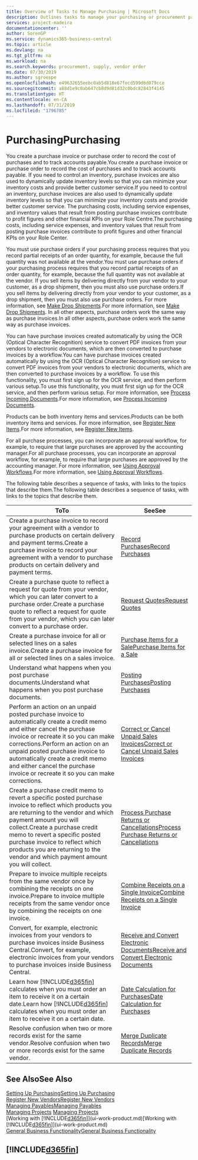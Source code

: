 ```yaml
---
title: Overview of Tasks to Manage Purchasing | Microsoft Docs
description: Outlines tasks to manage your purchasing or procurement processes, including how purchase invoices and purchase orders work.
services: project-madeira
documentationcenter: ''
author: SorenGP
ms.service: dynamics365-business-central
ms.topic: article
ms.devlang: na
ms.tgt_pltfrm: na
ms.workload: na
ms.search.keywords: procurement, supply, vendor order
ms.date: 07/30/2019
ms.author: sgroespe
ms.openlocfilehash: e49632655eebc0ab5d818e67fecd599d6d079cce
ms.sourcegitcommit: a88d1e9c0ab647cb8d9d81d32c0bdc82843f4145
ms.translationtype: HT
ms.contentlocale: en-CA
ms.lasthandoff: 07/31/2019
ms.locfileid: "1796785"
---
```

# <a name="purchasing"></a><span data-ttu-id="6fa23-103">Purchasing</span><span class="sxs-lookup"><span data-stu-id="6fa23-103">Purchasing</span></span>
<span data-ttu-id="6fa23-104">You create a purchase invoice or purchase order to record the cost of purchases and to track accounts payable.</span><span class="sxs-lookup"><span data-stu-id="6fa23-104">You create a purchase invoice or purchase order to record the cost of purchases and to track accounts payable.</span></span> <span data-ttu-id="6fa23-105">If you need to control an inventory, purchase invoices are also used to dynamically update inventory levels so that you can minimize your inventory costs and provide better customer service.</span><span class="sxs-lookup"><span data-stu-id="6fa23-105">If you need to control an inventory, purchase invoices are also used to dynamically update inventory levels so that you can minimize your inventory costs and provide better customer service.</span></span> <span data-ttu-id="6fa23-106">The purchasing costs, including service expenses, and inventory values that result from posting purchase invoices contribute to profit figures and other financial KPIs on your Role Centre.</span><span class="sxs-lookup"><span data-stu-id="6fa23-106">The purchasing costs, including service expenses, and inventory values that result from posting purchase invoices contribute to profit figures and other financial KPIs on your Role Center.</span></span>

<span data-ttu-id="6fa23-107">You must use purchase orders if your purchasing process requires that you record partial receipts of an order quantity, for example, because the full quantity was not available at the vendor.</span><span class="sxs-lookup"><span data-stu-id="6fa23-107">You must use purchase orders if your purchasing process requires that you record partial receipts of an order quantity, for example, because the full quantity was not available at the vendor.</span></span> <span data-ttu-id="6fa23-108">If you sell items by delivering directly from your vendor to your customer, as a drop shipment, then you must also use purchase orders.</span><span class="sxs-lookup"><span data-stu-id="6fa23-108">If you sell items by delivering directly from your vendor to your customer, as a drop shipment, then you must also use purchase orders.</span></span> <span data-ttu-id="6fa23-109">For more information, see [Make Drop Shipments](sales-how-drop-shipment.md).</span><span class="sxs-lookup"><span data-stu-id="6fa23-109">For more information, see [Make Drop Shipments](sales-how-drop-shipment.md).</span></span> <span data-ttu-id="6fa23-110">In all other aspects, purchase orders work the same way as purchase invoices.</span><span class="sxs-lookup"><span data-stu-id="6fa23-110">In all other aspects, purchase orders work the same way as purchase invoices.</span></span>

<span data-ttu-id="6fa23-111">You can have purchase invoices created automatically by using the OCR (Optical Character Recognition) service to convert PDF invoices from your vendors to electronic documents, which are then converted to purchase invoices by a workflow.</span><span class="sxs-lookup"><span data-stu-id="6fa23-111">You can have purchase invoices created automatically by using the OCR (Optical Character Recognition) service to convert PDF invoices from your vendors to electronic documents, which are then converted to purchase invoices by a workflow.</span></span> <span data-ttu-id="6fa23-112">To use this functionality, you must first sign up for the OCR service, and then perform various setup.</span><span class="sxs-lookup"><span data-stu-id="6fa23-112">To use this functionality, you must first sign up for the OCR service, and then perform various setup.</span></span> <span data-ttu-id="6fa23-113">For more information, see [Process Incoming Documents](across-process-income-documents.md).</span><span class="sxs-lookup"><span data-stu-id="6fa23-113">For more information, see [Process Incoming Documents](across-process-income-documents.md).</span></span>      

<span data-ttu-id="6fa23-114">Products can be both inventory items and services.</span><span class="sxs-lookup"><span data-stu-id="6fa23-114">Products can be both inventory items and services.</span></span> <span data-ttu-id="6fa23-115">For more information, see [Register New Items](inventory-how-register-new-items.md).</span><span class="sxs-lookup"><span data-stu-id="6fa23-115">For more information, see [Register New Items](inventory-how-register-new-items.md).</span></span>

<span data-ttu-id="6fa23-116">For all purchase processes, you can incorporate an approval workflow, for example, to require that large purchases are approved by the accounting manager.</span><span class="sxs-lookup"><span data-stu-id="6fa23-116">For all purchase processes, you can incorporate an approval workflow, for example, to require that large purchases are approved by the accounting manager.</span></span> <span data-ttu-id="6fa23-117">For more information, see [Using Approval Workflows](across-how-use-approval-workflows.md).</span><span class="sxs-lookup"><span data-stu-id="6fa23-117">For more information, see [Using Approval Workflows](across-how-use-approval-workflows.md).</span></span>

<span data-ttu-id="6fa23-118">The following table describes a sequence of tasks, with links to the topics that describe them.</span><span class="sxs-lookup"><span data-stu-id="6fa23-118">The following table describes a sequence of tasks, with links to the topics that describe them.</span></span>

| <span data-ttu-id="6fa23-119">To</span><span class="sxs-lookup"><span data-stu-id="6fa23-119">To</span></span> | <span data-ttu-id="6fa23-120">See</span><span class="sxs-lookup"><span data-stu-id="6fa23-120">See</span></span> |
| --- | --- |
| <span data-ttu-id="6fa23-121">Create a purchase invoice to record your agreement with a vendor to purchase products on certain delivery and payment terms.</span><span class="sxs-lookup"><span data-stu-id="6fa23-121">Create a purchase invoice to record your agreement with a vendor to purchase products on certain delivery and payment terms.</span></span> |[<span data-ttu-id="6fa23-122">Record Purchases</span><span class="sxs-lookup"><span data-stu-id="6fa23-122">Record Purchases</span></span>](purchasing-how-record-purchases.md) |
|<span data-ttu-id="6fa23-123">Create a purchase quote to reflect a request for quote from your vendor, which you can later convert to a purchase order.</span><span class="sxs-lookup"><span data-stu-id="6fa23-123">Create a purchase quote to reflect a request for quote from your vendor, which you can later convert to a purchase order.</span></span>|[<span data-ttu-id="6fa23-124">Request Quotes</span><span class="sxs-lookup"><span data-stu-id="6fa23-124">Request Quotes</span></span>](purchasing-how-request-quotes.md)|
| <span data-ttu-id="6fa23-125">Create a purchase invoice for all or selected lines on a sales invoice.</span><span class="sxs-lookup"><span data-stu-id="6fa23-125">Create a purchase invoice for all or selected lines on a sales invoice.</span></span> |[<span data-ttu-id="6fa23-126">Purchase Items for a Sale</span><span class="sxs-lookup"><span data-stu-id="6fa23-126">Purchase Items for a Sale</span></span>](purchasing-how-purchase-products-sale.md) |
|<span data-ttu-id="6fa23-127">Understand what happens when you post purchase documents.</span><span class="sxs-lookup"><span data-stu-id="6fa23-127">Understand what happens when you post purchase documents.</span></span>|[<span data-ttu-id="6fa23-128">Posting Purchases</span><span class="sxs-lookup"><span data-stu-id="6fa23-128">Posting Purchases</span></span>](ui-post-purchases.md)|
| <span data-ttu-id="6fa23-129">Perform an action on an unpaid posted purchase invoice to automatically create a credit memo and either cancel the purchase invoice or recreate it so you can make corrections.</span><span class="sxs-lookup"><span data-stu-id="6fa23-129">Perform an action on an unpaid posted purchase invoice to automatically create a credit memo and either cancel the purchase invoice or recreate it so you can make corrections.</span></span> |[<span data-ttu-id="6fa23-130">Correct or Cancel Unpaid Sales Invoices</span><span class="sxs-lookup"><span data-stu-id="6fa23-130">Correct or Cancel Unpaid Sales Invoices</span></span>](purchasing-how-correct-cancel-unpaid-purchase-invoices.md) |
| <span data-ttu-id="6fa23-131">Create a purchase credit memo to revert a specific posted purchase invoice to reflect which products you are returning to the vendor and which payment amount you will collect.</span><span class="sxs-lookup"><span data-stu-id="6fa23-131">Create a purchase credit memo to revert a specific posted purchase invoice to reflect which products you are returning to the vendor and which payment amount you will collect.</span></span> |[<span data-ttu-id="6fa23-132">Process Purchase Returns or Cancellations</span><span class="sxs-lookup"><span data-stu-id="6fa23-132">Process Purchase Returns or Cancellations</span></span>](purchasing-how-register-new-vendors.md) |
|<span data-ttu-id="6fa23-133">Prepare to invoice multiple receipts from the same vendor once by combining the receipts on one invoice.</span><span class="sxs-lookup"><span data-stu-id="6fa23-133">Prepare to invoice multiple receipts from the same vendor once by combining the receipts on one invoice.</span></span>|[<span data-ttu-id="6fa23-134">Combine Receipts on a Single Invoice</span><span class="sxs-lookup"><span data-stu-id="6fa23-134">Combine Receipts on a Single Invoice</span></span>](purchasing-how-to-combine-receipts.md)|
|<span data-ttu-id="6fa23-135">Convert, for example, electronic invoices from your vendors to purchase invoices inside Business Central.</span><span class="sxs-lookup"><span data-stu-id="6fa23-135">Convert, for example, electronic invoices from your vendors to purchase invoices inside Business Central.</span></span>|[<span data-ttu-id="6fa23-136">Receive and Convert Electronic Documents</span><span class="sxs-lookup"><span data-stu-id="6fa23-136">Receive and Convert Electronic Documents</span></span>](purchasing-how-to-receive-and-convert-electronic-documents.md)|
| <span data-ttu-id="6fa23-137">Learn how [!INCLUDE[d365fin](includes/d365fin_md.md)] calculates when you must order an item to receive it on a certain date.</span><span class="sxs-lookup"><span data-stu-id="6fa23-137">Learn how [!INCLUDE[d365fin](includes/d365fin_md.md)] calculates when you must order an item to receive it on a certain date.</span></span>|[<span data-ttu-id="6fa23-138">Date Calculation for Purchases</span><span class="sxs-lookup"><span data-stu-id="6fa23-138">Date Calculation for Purchases</span></span>](purchasing-date-calculation-for-purchases.md)|
|<span data-ttu-id="6fa23-139">Resolve confusion when two or more records exist for the same vendor.</span><span class="sxs-lookup"><span data-stu-id="6fa23-139">Resolve confusion when two or more records exist for the same vendor.</span></span>|[<span data-ttu-id="6fa23-140">Merge Duplicate Records</span><span class="sxs-lookup"><span data-stu-id="6fa23-140">Merge Duplicate Records</span></span>](sales-how-merge-duplicate-records.md)|

## <a name="see-also"></a><span data-ttu-id="6fa23-141">See Also</span><span class="sxs-lookup"><span data-stu-id="6fa23-141">See Also</span></span>
[<span data-ttu-id="6fa23-142">Setting Up Purchasing</span><span class="sxs-lookup"><span data-stu-id="6fa23-142">Setting Up Purchasing</span></span>](purchasing-setup-purchasing.md)  
[<span data-ttu-id="6fa23-143">Register New Vendors</span><span class="sxs-lookup"><span data-stu-id="6fa23-143">Register New Vendors</span></span>](purchasing-how-register-new-vendors.md)  
[<span data-ttu-id="6fa23-144">Managing Payables</span><span class="sxs-lookup"><span data-stu-id="6fa23-144">Managing Payables</span></span>](payables-manage-payables.md)  
<span data-ttu-id="6fa23-145">[Managing Projects](projects-manage-projects.md)  </span><span class="sxs-lookup"><span data-stu-id="6fa23-145">[Managing Projects](projects-manage-projects.md)  </span></span>  
<span data-ttu-id="6fa23-146">[Working with [!INCLUDE[d365fin](includes/d365fin_md.md)]](ui-work-product.md)</span><span class="sxs-lookup"><span data-stu-id="6fa23-146">[Working with [!INCLUDE[d365fin](includes/d365fin_md.md)]](ui-work-product.md)</span></span>  
[<span data-ttu-id="6fa23-147">General Business Functionality</span><span class="sxs-lookup"><span data-stu-id="6fa23-147">General Business Functionality</span></span>](ui-across-business-areas.md)

## [!INCLUDE[d365fin](includes/free_trial_md.md)]  
